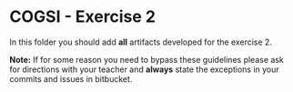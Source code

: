# COGSI - Exercise 2


In this folder you should add **all** artifacts developed for the exercise 2.

**Note:** If for some reason you need to bypass these guidelines please ask for directions with your teacher and **always** state the exceptions in your commits and issues in bitbucket.
 
